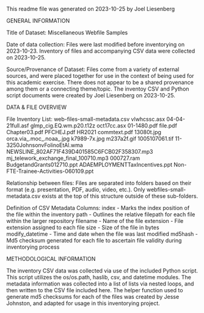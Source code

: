 This readme file was generated on 2023-10-25 by Joel Liesenberg



GENERAL INFORMATION

Title of Dataset: Miscellaneous Webfile Samples

Date of data collection: Files were last modified before inventorying on 2023-10-23. Inventory of files and accompanying CSV data were 
collected on 2023-10-25. 

Source/Provenance of Dataset: Files come from a variety of external sources, and were placed together for use in the context of being 
used for this academic exercise. There does not appear to be a shared provenance among them or a connecting theme/topic. The inventoy CSV
and Python script documents were created by Joel Liesenberg on 2023-10-25.



DATA & FILE OVERVIEW

File Inventory List:
web-files-small-metadata.csv
vlwhcssc.asx
04-04-21full.asf
glmp_cig.EQ.wm.p20.t12z
oct17cc.asx
01-1480.pdf
file.pdf
Chapter03.pdf
PFCHEJ.pdf
HR2021 commtext.pdf
13080t.jpg
orca.via_.moc_.noaa_.jpg
k7989-7x.jpg
m237a2f.gif
1005107061.tif
11-3250JohnsonvFolinoEtAl.wma
NEWSLINE_802AF71F439D401585C6FCB02F358307.mp3
mj_telework_exchange_final_100710.mp3
000727.ram
BudgetandGrants012710.ppt
ADAEMPLOYMENTTaxIncentives.ppt
Non-FTE-Trainee-Activities-060109.ppt

Relationship between files: Files are separated into folders based on their format (e.g. presentation, PDF, audio, 
video, etc.). Only webfiles-small-metadata.csv exists at the top of this structure outside of these sub-folders.

Definition of CSV Metadata Columns:
index           - Marks the index position of the file within the inventory
path            - Outlines the relative filepath for each file within the larger repository
filename        - Name of the file
extension       - File extension assigned to each file
size            - Size of the file in bytes
modify_datetime - Time and date when the file was last modified
md5hash         - Md5 checksum generated for each file to ascertain file validity during inventorying process



METHODOLOGICAL INFORMATION

The inventory CSV data was collected via use of the included Python script. This script utilizes the os/os.path, haslib, csv, and datetime
modules. The metadata information was collected into a list of lists via nested loops, and then written to the CSV file included here. The
helper function used to generate md5 checksums for each of the files was created by Jesse Johnston, and adapted for usage in this
inventorying project.
